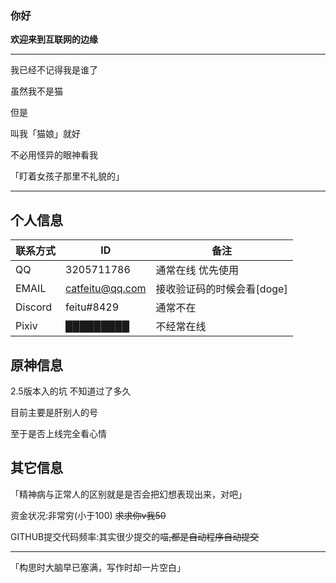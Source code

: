 ### 你好
**欢迎来到互联网的边缘**

---

我已经不记得我是谁了

虽然我不是猫

但是

叫我「猫娘」就好

不必用怪异的眼神看我

「盯着女孩子那里不礼貌的」

---

个人信息
---
联系方式|ID|备注
-|-|-|
QQ|3205711786|通常在线 优先使用
EMAIL|catfeitu@qq.com|接收验证码的时候会看[doge]
Discord|feitu#8429|通常不在
Pixiv|█████████|不经常在线

原神信息
---
2.5版本入的坑 不知道过了多久

目前主要是肝别人的号

至于是否上线完全看心情

其它信息
---
「精神病与正常人的区别就是是否会把幻想表现出来，对吧」

资金状况:非常穷(小于100) <del>求求你v我50<del>
  
GITHUB提交代码频率:其实很少提交的喵<del>,都是自动程序自动提交<del>
  

---
「构思时大脑早已塞满，写作时却一片空白」
